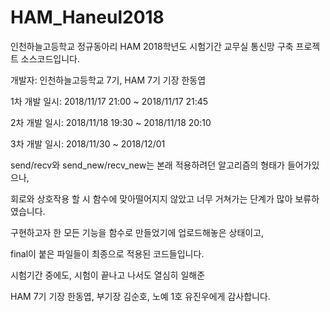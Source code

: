 # HAM_Haneul2018
인천하늘고등학교 정규동아리 HAM 2018학년도 시험기간 교무실 통신망 구축 프로젝트 소스코드입니다.

개발자: 인천하늘고등학교 7기, HAM 7기 기장 한동엽

1차 개발 일시: 2018/11/17 21:00 ~ 2018/11/17 21:45 

2차 개발 일시: 2018/11/18 19:30 ~ 2018/11/18 20:10

3차 개발 일시: 2018/11/30 ~ 2018/12/01

send/recv와 send_new/recv_new는 본래 적용하려던 알고리즘의 형태가 들어가있으나,

회로와 상호작용 할 시 함수에 맞아떨어지지 않았고 너무 거쳐가는 단계가 많아 보류하였습니다.

구현하고자 한 모든 기능을 함수로 만들었기에 업로드해놓은 상태이고,

final이 붙은 파일들이 최종으로 적용된 코드들입니다.

시험기간 중에도, 시험이 끝나고 나서도 열심히 일해준

HAM 7기 기장 한동엽, 부기장 김순호, 노예 1호 유진우에게 감사합니다.
